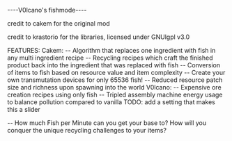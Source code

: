----V0lcano's fishmode----

credit to cakem for the original mod

credit to krastorio for the libraries, licensed under GNUlgpl v3.0


FEATURES:
Cakem:
-- Algorithm that replaces one ingredient with fish in any multi ingredient recipe
-- Recycling recipes which craft the finished product back into the ingredient that was replaced with fish
-- Conversion of items to fish based on resource value and item complexity
-- Create your own transmutation devices for only 65536 fish!
-- Reduced resource patch size and richness upon spawning into the world
V0lcano:
-- Expensive ore creation recipes using only fish
-- Tripled assembly machine energy usage to balance pollution compared to vanilla TODO: add a setting that makes this a slider


-- How much Fish per Minute can you get your base to? How will you conquer the unique recycling challenges to your items?
